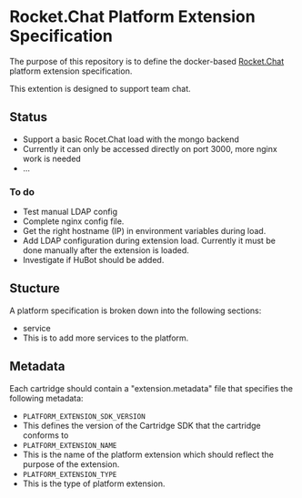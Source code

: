 
# Rocket.Chat Platform Extension Specification
The purpose of this repository is to define the docker-based [Rocket.Chat](https://rocket.chat/) platform extension specification.

This extention is designed to support team chat.

## Status
 * Support a basic Rocet.Chat load with the mongo backend
 * Currently it can only be accessed directly on port 3000, more nginx work is needed
 * ...

### To do 
 * Test manual LDAP config 
 * Complete nginx config file.
 * Get the right hostname (IP) in environment variables during load.
 * Add LDAP configuration during extension load. Currently it must be done manually after the extension is loaded.
 * Investigate if HuBot should be added. 

## Stucture
A platform specification is broken down into the following sections:

 * service
  * This is to add more services to the platform.

## Metadata
Each cartridge should contain a "extension.metadata" file that specifies the following metadata:

 * `PLATFORM_EXTENSION_SDK_VERSION`
  * This defines the version of the Cartridge SDK that the cartridge conforms to
 * `PLATFORM_EXTENSION_NAME`
  * This is the name of the platform extension which should reflect the purpose of the extension.
 * `PLATFORM_EXTENSION_TYPE`
  * This is the type of platform extension.
